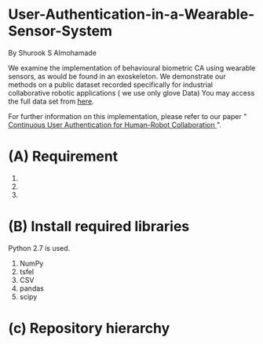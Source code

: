 # User-Authentication-in-a-Wearable-Sensor-System

By Shurook S Almohamade


We examine the implementation of behavioural biometric CA using wearable sensors, as would be found in an exoskeleton. 
We demonstrate our methods on a public dataset recorded specifically for industrial collaborative robotic applications ( we use only glove Data)
You may access the full data set from [here](https://zenodo.org/record/1472214#.YxbnJuxBy8o).

For further information on this implementation, please refer to our paper " [Continuous User Authentication for Human-Robot Collaboration
](https://dl.acm.org/doi/abs/10.1145/3465481.3470025)".

# (A) Requirement
1. 
2.
3. 

# (B) Install required libraries
Python 2.7 is used. 
1. NumPy
2. tsfel
3. CSV
4. pandas
5. scipy


# (c) Repository hierarchy
